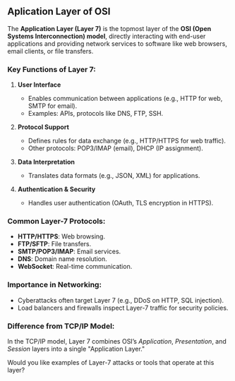 ## Aplication Layer of OSI


The **Application Layer (Layer 7)** is the topmost layer of the **OSI (Open Systems Interconnection) model**, directly interacting with end-user applications and providing network services to software like web browsers, email clients, or file transfers.  

### Key Functions of Layer 7:
1. **User Interface**  
   - Enables communication between applications (e.g., HTTP for web, SMTP for email).  
   - Examples: APIs, protocols like DNS, FTP, SSH.  

2. **Protocol Support**  
   - Defines rules for data exchange (e.g., HTTP/HTTPS for web traffic).  
   - Other protocols: POP3/IMAP (email), DHCP (IP assignment).  

3. **Data Interpretation**  
   - Translates data formats (e.g., JSON, XML) for applications.  

4. **Authentication & Security**  
   - Handles user authentication (OAuth, TLS encryption in HTTPS).  

### Common Layer-7 Protocols:
- **HTTP/HTTPS**: Web browsing.  
- **FTP/SFTP**: File transfers.  
- **SMTP/POP3/IMAP**: Email services.  
- **DNS**: Domain name resolution.  
- **WebSocket**: Real-time communication.  

### Importance in Networking:
- Cyberattacks often target Layer 7 (e.g., DDoS on HTTP, SQL injection).  
- Load balancers and firewalls inspect Layer-7 traffic for security policies.  

### Difference from TCP/IP Model:
In the TCP/IP model, Layer 7 combines OSI’s *Application*, *Presentation*, and *Session* layers into a single "Application Layer."  

Would you like examples of Layer-7 attacks or tools that operate at this layer?